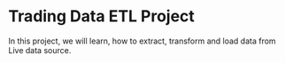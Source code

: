 # Trading Data ETL Project

In this project, we will learn, how to extract, transform and load data from Live data source.

